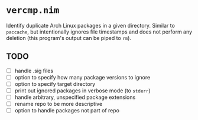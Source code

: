 # `vercmp.nim`

Identify duplicate Arch Linux packages in a given directory. Similar to `paccache`, but intentionally ignores file timestamps and does not perform any deletion (this program's output can be piped to `rm`).


## TODO
- [ ] handle .sig files
- [ ] option to specify how many package versions to ignore
- [ ] option to specify target directory
- [ ] print out ignored packages in verbose mode (to `stderr`)
- [ ] handle arbitrary, unspecified package extensions
- [ ] rename repo to be more descriptive
- [ ] option to handle packages not part of repo
